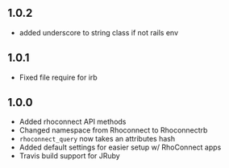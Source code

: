 ## 1.0.2
* added underscore to string class if not rails env

## 1.0.1
* Fixed file require for irb

## 1.0.0
* Added rhoconnect API methods
* Changed namespace from Rhoconnect to Rhoconnectrb
* `rhoconnect_query` now takes an attributes hash
* Added default settings for easier setup w/ RhoConnect apps
* Travis build support for JRuby